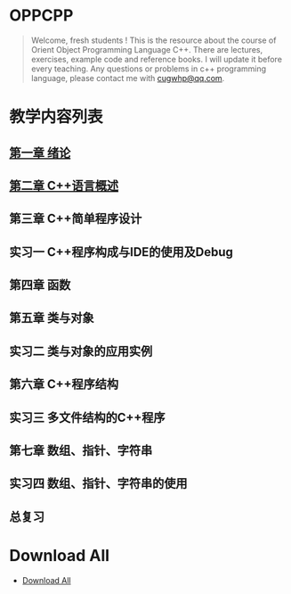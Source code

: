 OPPCPP
===

> Welcome, fresh students !
> This is the resource about the course of Orient Object Programming Language C++.
> There are lectures, exercises, example code and reference books. I will update it before every teaching.
> Any questions or problems in c++ programming language, please contact me with <cugwhp@qq.com>.

# 教学内容列表
## [第一章 绪论](https://github.com/cugwhp/OOPCPP/blob/master/02.%20PPT/Ch1-%E7%BB%AA%E8%AE%BA/Ch1Readme.md)
## [第二章 C++语言概述](https://github.com/cugwhp/OOPCPP/blob/master/02.%20PPT/Ch2-C%2B%2B%E8%AF%AD%E8%A8%80%E6%A6%82%E8%BF%B0/Ch2Readme.md)
## 第三章 C++简单程序设计
## 实习一 C++程序构成与IDE的使用及Debug
## 第四章 函数
## 第五章 类与对象
## 实习二 类与对象的应用实例
## 第六章 C++程序结构	
## 实习三 多文件结构的C++程序
## 第七章 数组、指针、字符串
## 实习四 数组、指针、字符串的使用 
## 总复习

# Download All
- [Download All](https://github.com/cugwhp/OOPCPP/tree/master/docs/PDFs)
